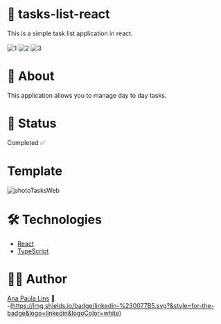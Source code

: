 # 🔗 tasks-list-react

This is a simple task list application in react.
<br /> 
<br /> 
![1](https://img.shields.io/static/v1?label=code&message=react&color=blueviolet&style=plastic&logo=react)
![2](https://img.shields.io/static/v1?label=code&message=typescript&color=007ACC&style=plastic&logo=typescript)
![3](https://img.shields.io/static/v1?label=license&message=MIT&color=green&style=plastic)

# 🔗 About

This application allows you to manage day to day tasks.

# 🔗 Status

Completed ✅

# Template
![photoTasksWeb](https://user-images.githubusercontent.com/46818637/97220129-c2cc1a80-17a9-11eb-9265-635e455fdef8.png)

# 🛠️ Technologies

- [React](https://pt-br.reactjs.org/)
- [TypeScript](https://www.typescriptlang.org/)

# 👩‍💻 Author

[Ana Paula Lins](https://github.com/anapaulalins) 🚀
<br /> 
-[(https://img.shields.io/badge/linkedin-%230077B5.svg?&style=for-the-badge&logo=linkedin&logoColor=white)](https://www.linkedin.com/in/ana-lins-a769161b4/)
